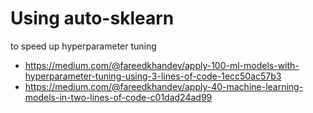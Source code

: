 # Using auto-sklearn

to speed up hyperparameter tuning

* https://medium.com/@fareedkhandev/apply-100-ml-models-with-hyperparameter-tuning-using-3-lines-of-code-1ecc50ac57b3
* https://medium.com/@fareedkhandev/apply-40-machine-learning-models-in-two-lines-of-code-c01dad24ad99

